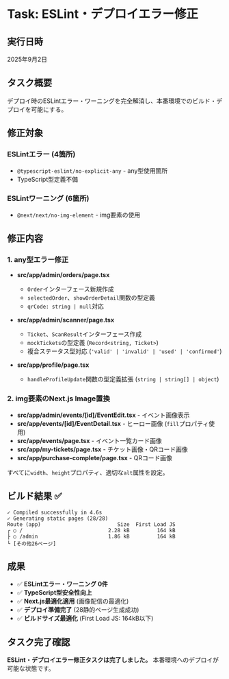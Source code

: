# Task: ESLint・デプロイエラー修正

## 実行日時
2025年9月2日

## タスク概要
デプロイ時のESLintエラー・ワーニングを完全解消し、本番環境でのビルド・デプロイを可能にする。

## 修正対象
### ESLintエラー (4箇所)
- `@typescript-eslint/no-explicit-any` - any型使用箇所
- TypeScript型定義不備

### ESLintワーニング (6箇所)  
- `@next/next/no-img-element` - img要素の使用

## 修正内容

### 1. any型エラー修正
- **src/app/admin/orders/page.tsx**
  - `Order`インターフェース新規作成
  - `selectedOrder`、`showOrderDetail`関数の型定義
  - `qrCode: string | null`対応

- **src/app/admin/scanner/page.tsx**
  - `Ticket`、`ScanResult`インターフェース作成
  - `mockTickets`の型定義 (`Record<string, Ticket>`)
  - 複合ステータス型対応 (`'valid' | 'invalid' | 'used' | 'confirmed'`)

- **src/app/profile/page.tsx**  
  - `handleProfileUpdate`関数の型定義拡張 (`string | string[] | object`)

### 2. img要素のNext.js Image置換
- **src/app/admin/events/[id]/EventEdit.tsx** - イベント画像表示
- **src/app/events/[id]/EventDetail.tsx** - ヒーロー画像 (`fill`プロパティ使用)
- **src/app/events/page.tsx** - イベント一覧カード画像
- **src/app/my-tickets/page.tsx** - チケット画像・QRコード画像
- **src/app/purchase-complete/page.tsx** - QRコード画像

すべてに`width`、`height`プロパティ、適切な`alt`属性を設定。

## ビルド結果 ✅
```
✓ Compiled successfully in 4.6s
✓ Generating static pages (28/28)
Route (app)                         Size  First Load JS
┌ ○ /                            2.28 kB         164 kB
├ ○ /admin                       1.86 kB         164 kB
└ [その他26ページ]
```

## 成果
- ✅ **ESLintエラー・ワーニング 0件**
- ✅ **TypeScript型安全性向上**
- ✅ **Next.js最適化適用** (画像配信の最適化)
- ✅ **デプロイ準備完了** (28静的ページ生成成功)
- ✅ **ビルドサイズ最適化** (First Load JS: 164kB以下)

## タスク完了確認
**ESLint・デプロイエラー修正タスクは完了しました。** 本番環境へのデプロイが可能な状態です。